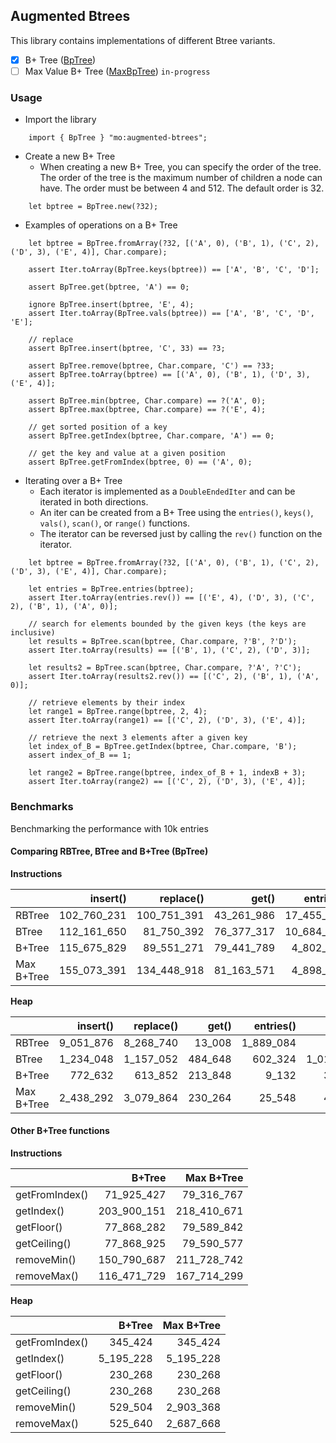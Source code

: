 ## Augmented Btrees
This library contains implementations of different Btree variants.

- [x] B+ Tree ([BpTree](https://mops.one/augmented-btrees/docs/BpTree/lib#new))
- [ ] Max Value B+ Tree ([MaxBpTree](https://mops.one/augmented-btrees/docs/MaxBpTree/lib#new)) `in-progress`

### Usage
- Import the library 
  
```motoko
    import { BpTree } "mo:augmented-btrees";
```

- Create a new B+ Tree 
    - When creating a new B+ Tree, you can specify the order of the tree. The order of the tree is the maximum number of children a node can have. The order must be between 4 and 512. The default order is 32.

```motoko
    let bptree = BpTree.new(?32);
```

- Examples of operations on a B+ Tree
```motoko
    let bptree = BpTree.fromArray(?32, [('A', 0), ('B', 1), ('C', 2), ('D', 3), ('E', 4)], Char.compare);

    assert Iter.toArray(BpTree.keys(bptree)) == ['A', 'B', 'C', 'D'];

    assert BpTree.get(bptree, 'A') == 0;

    ignore BpTree.insert(bptree, 'E', 4);
    assert Iter.toArray(BpTree.vals(bptree)) == ['A', 'B', 'C', 'D', 'E'];

    // replace
    assert BpTree.insert(bptree, 'C', 33) == ?3;

    assert BpTree.remove(bptree, Char.compare, 'C') == ?33;
    assert BpTree.toArray(bptree) == [('A', 0), ('B', 1), ('D', 3), ('E', 4)];

    assert BpTree.min(bptree, Char.compare) == ?('A', 0);
    assert BpTree.max(bptree, Char.compare) == ?('E', 4);

    // get sorted position of a key
    assert BpTree.getIndex(bptree, Char.compare, 'A') == 0;

    // get the key and value at a given position
    assert BpTree.getFromIndex(bptree, 0) == ('A', 0);
```

- Iterating over a B+ Tree
    - Each iterator is implemented as a `DoubleEndedIter` and can be iterated in both directions.
    - An iter can be created from a B+ Tree using the `entries()`, `keys()`, `vals()`, `scan()`, or `range()` functions.
    - The iterator can be reversed just by calling the `rev()` function on the iterator.

```motoko
    let bptree = BpTree.fromArray(?32, [('A', 0), ('B', 1), ('C', 2), ('D', 3), ('E', 4)], Char.compare);

    let entries = BpTree.entries(bptree);
    assert Iter.toArray(entries.rev()) == [('E', 4), ('D', 3), ('C', 2), ('B', 1), ('A', 0)];

    // search for elements bounded by the given keys (the keys are inclusive)
    let results = BpTree.scan(bptree, Char.compare, ?'B', ?'D');
    assert Iter.toArray(results) == [('B', 1), ('C', 2), ('D', 3)];
    
    let results2 = BpTree.scan(bptree, Char.compare, ?'A', ?'C');
    assert Iter.toArray(results2.rev()) == [('C', 2), ('B', 1), ('A', 0)];

    // retrieve elements by their index
    let range1 = BpTree.range(bptree, 2, 4);
    assert Iter.toArray(range1) == [('C', 2), ('D', 3), ('E', 4)];

    // retrieve the next 3 elements after a given key
    let index_of_B = BpTree.getIndex(bptree, Char.compare, 'B');
    assert index_of_B == 1;
    
    let range2 = BpTree.range(bptree, index_of_B + 1, indexB + 3);
    assert Iter.toArray(range2) == [('C', 2), ('D', 3), ('E', 4)];
```

### Benchmarks
Benchmarking the performance with 10k entries


#### Comparing RBTree, BTree and B+Tree (BpTree)

**Instructions**

|            |    insert() |   replace() |      get() |  entries() |     scan() |    remove() |
| :--------- | ----------: | ----------: | ---------: | ---------: | ---------: | ----------: |
| RBTree     | 102_760_231 | 100_751_391 | 43_261_986 | 17_455_239 |      4_794 | 138_125_976 |
| BTree      | 112_161_650 |  81_750_392 | 76_377_317 | 10_684_662 | 23_773_096 | 127_731_251 |
| B+Tree     | 115_675_829 |  89_551_271 | 79_441_789 |  4_802_879 |  6_541_589 | 127_821_524 |
| Max B+Tree | 155_073_391 | 134_448_918 | 81_163_571 |  4_898_717 |  6_647_119 | 192_655_744 |
			

**Heap**

|            |  insert() | replace() |   get() | entries() |    scan() |    remove() |
| :--------- | --------: | --------: | ------: | --------: | --------: | ----------: |
| RBTree     | 9_051_876 | 8_268_740 |  13_008 | 1_889_084 |     8_952 |  16_689_008 |
| BTree      | 1_234_048 | 1_157_052 | 484_648 |   602_324 | 1_014_620 |   1_968_892 |
| B+Tree     |   772_632 |   613_852 | 213_848 |     9_132 |    31_472 |     344_164 |
| Max B+Tree | 2_438_292 | 3_079_864 | 230_264 |    25_548 |    47_888 |   2_922_652 |
	

#### Other B+Tree functions

**Instructions**

|                |      B+Tree |  Max B+Tree |
| :------------- | ----------: | ----------: |
| getFromIndex() |  71_925_427 |  79_316_767 |
| getIndex()     | 203_900_151 | 218_410_671 |
| getFloor()     |  77_868_282 |  79_589_842 |
| getCeiling()   |  77_868_925 |  79_590_577 |
| removeMin()    | 150_790_687 | 211_728_742 |
| removeMax()    | 116_471_729 | 167_714_299 |
			

**Heap**

|                |    B+Tree | Max B+Tree |
| :------------- | --------: | ---------: |
| getFromIndex() |   345_424 |    345_424 |
| getIndex()     | 5_195_228 |  5_195_228 |
| getFloor()     |   230_268 |    230_268 |
| getCeiling()   |   230_268 |    230_268 |
| removeMin()    |   529_504 |  2_903_368 |
| removeMax()    |   525_640 |  2_687_668 |

